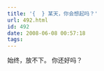 ```yaml
---
title: '{  } 某天，你会想起吗？'
url: 492.html
id: 492
date: 2008-06-08 00:57:18
tags:
---
```


始终，放不下。 你还好吗？